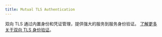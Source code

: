 ```yaml
---
title: Mutual TLS Authentication
---
```


双向 TLS 通过内置身份和凭证管理，提供强大的服务到服务身份验证。
[了解更多关于双向 TLS 身份验证](/zh/docs/concepts/security/#mutual-tls-authentication)。
